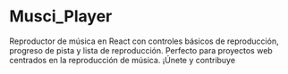 # Musci_Player
Reproductor de música en React con controles básicos de reproducción, progreso de pista y lista de reproducción. Perfecto para proyectos web centrados en la reproducción de música. ¡Únete y contribuye
